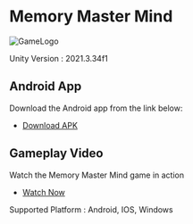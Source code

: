 # Memory Master Mind

![GameLogo](https://github.com/DevAkshay/MindMaster/assets/24504400/173e4fa1-a5b1-4159-874c-e4850ee87623)

Unity Version : 2021.3.34f1

## Android App

Download the Android app from the link below:

- [Download APK](https://drive.google.com/file/d/13e0_4u3CNnQVo7C4372BHHwYDfUi0ztH/view?usp=sharing)

## Gameplay Video

Watch the Memory Master Mind game in action

- [Watch Now](https://github.com/DevAkshay/MindMaster/assets/24504400/3edf5e45-4723-4686-83cd-1136023a51b5)

Supported Platform : Android, IOS, Windows


